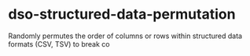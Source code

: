 # dso-structured-data-permutation
Randomly permutes the order of columns or rows within structured data formats (CSV, TSV) to break co
